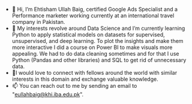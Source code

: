 - 👋 Hi, I’m Ehtisham Ullah Baig, certified Google Ads Specialist and a Performance marketer working currently at an international travel company in Pakistan.
- 👀 My interests revolve around Data Science and I’m currently learning Python to apply statistical models on datasets for supervised, unsupervised, and deep learning. To plot the insights and make them more interactive I did a course on Power BI to make visuals more appealing. We had to do data cleaning sometimes and for that I use Python (Pandas and other libraries) and SQL to get rid of unnecessary data.
- 🌱I would love to connect with fellows around the world with similar interests in this domain and exchange valuable knowledge.
- 📫 You can reach out to me by sending an email to "eullahbaig@khi.iba.edu.pk".

<!---
Shamu-Saaz/Shamu-Saaz is a ✨ special ✨ repository because its `README.md` (this file) appears on your GitHub profile.
You can click the Preview link to take a look at your changes.
--->
